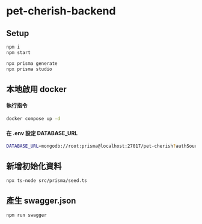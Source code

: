 # pet-cherish-backend

## Setup

```bash
npm i
npm start

npx prisma generate
npx prisma studio
```

## 本地啟用 docker

#### 執行指令

```bash
docker compose up -d
```

#### 在 .env 設定 DATABASE_URL

```bash
DATABASE_URL=mongodb://root:prisma@localhost:27017/pet-cherish?authSource=admin&retryWrites=true&w=majority
```

## 新增初始化資料

```bash
npx ts-node src/prisma/seed.ts
```

## 產生 swagger.json

```bash
npm run swagger
```
